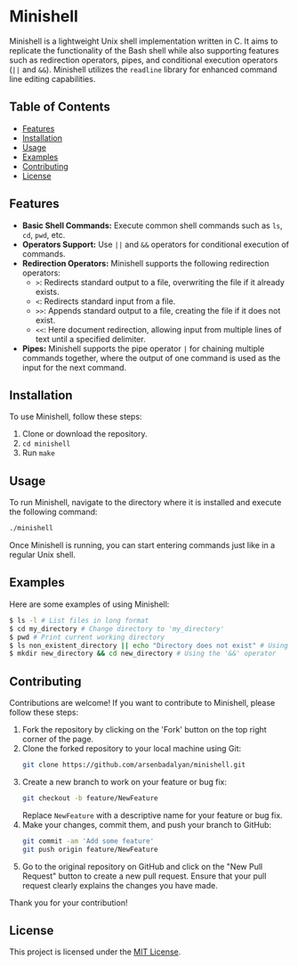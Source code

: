 # Minishell

Minishell is a lightweight Unix shell implementation written in C. It aims to replicate the functionality of the Bash shell while also supporting features such as redirection operators, pipes, and conditional execution operators (`||` and `&&`). Minishell utilizes the `readline` library for enhanced command line editing capabilities.



## Table of Contents

- [Features](#features)
- [Installation](#installation)
- [Usage](#usage)
- [Examples](#examples)
- [Contributing](#contributing)
- [License](#license)

## Features

- **Basic Shell Commands:** Execute common shell commands such as `ls`, `cd`, `pwd`, etc.
- **Operators Support:** Use `||` and `&&` operators for conditional execution of commands.
- **Redirection Operators:** Minishell supports the following redirection operators:
  - `>`: Redirects standard output to a file, overwriting the file if it already exists.
  - `<`: Redirects standard input from a file.
  - `>>`: Appends standard output to a file, creating the file if it does not exist.
  - `<<`: Here document redirection, allowing input from multiple lines of text until a specified delimiter.
- **Pipes:** Minishell supports the pipe operator `|` for chaining multiple commands together, where the output of one command is used as the input for the next command.

## Installation

To use Minishell, follow these steps:

1. Clone or download the repository.
2. `cd minishell`
3. Run `make`

## Usage

To run Minishell, navigate to the directory where it is installed and execute the following command:

```bash
./minishell
```
Once Minishell is running, you can start entering commands just like in a regular Unix shell.

## Examples
Here are some examples of using Minishell:

```bash
$ ls -l # List files in long format
$ cd my_directory # Change directory to 'my_directory'
$ pwd # Print current working directory
$ ls non_existent_directory || echo "Directory does not exist" # Using the '||' operator
$ mkdir new_directory && cd new_directory # Using the '&&' operator
```

## Contributing

Contributions are welcome! If you want to contribute to Minishell, please follow these steps:

1. Fork the repository by clicking on the 'Fork' button on the top right corner of the page.
2. Clone the forked repository to your local machine using Git:
    ```bash
    git clone https://github.com/arsenbadalyan/minishell.git
    ```
3. Create a new branch to work on your feature or bug fix:
    ```bash
    git checkout -b feature/NewFeature
    ```
    Replace `NewFeature` with a descriptive name for your feature or bug fix.
4. Make your changes, commit them, and push your branch to GitHub:
    ```bash
    git commit -am 'Add some feature'
    git push origin feature/NewFeature
    ```
5. Go to the original repository on GitHub and click on the "New Pull Request" button to create a new pull request. Ensure that your pull request clearly explains the changes you have made.

Thank you for your contribution!

## License

This project is licensed under the [MIT License](LICENSE).

